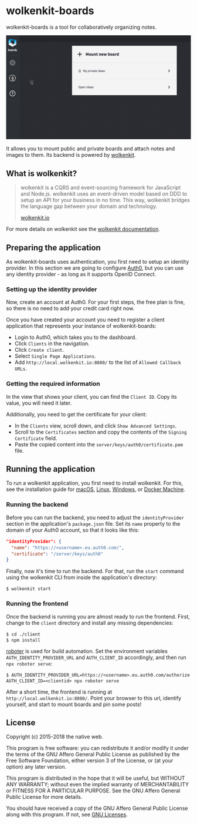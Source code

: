 # wolkenkit-boards

wolkenkit-boards is a tool for collaboratively organizing notes.

![wolkenkit-boards](images/preview.gif "wolkenkit-boards")

It allows you to mount public and private boards and attach notes and images to them. Its backend is powered by [wolkenkit](https://www.wolkenkit.io/).

## What is wolkenkit?

> wolkenkit is a CQRS and event-sourcing framework for JavaScript and Node.js. wolkenkit uses an event-driven model based on DDD to setup an API for your business in no time. This way, wolkenkit bridges the language gap between your domain and technology.
>
> [wolkenkit.io](https://www.wolkenkit.io/)

For more details on wolkenkit see the [wolkenkit documentation](https://docs.wolkenkit.io).

## Preparing the application

As wolkenkit-boards uses authentication, you first need to setup an identity provider. In this section we are going to configure [Auth0](https://auth0.com), but you can use any identity provider - as long as it supports OpenID Connect.

### Setting up the identity provider

Now, create an account at Auth0. For your first steps, the free plan is fine, so there is no need to add your credit card right now.

Once you have created your account you need to register a client application that represents your instance of wolkenkit-boards:

- Login to Auth0, which takes you to the dashboard.
- Click `Clients` in the navigation.
- Click `Create client`.
- Select `Single Page Applications`.
- Add `http://local.wolkenkit.io:8080/` to the list of `Allowed Callback URLs`.

### Getting the required information

In the view that shows your client, you can find the `Client ID`. Copy its value, you will need it later.

Additionally, you need to get the certificate for your client:

- In the `Clients` view, scroll down, and click `Show Advanced Settings`.
- Scroll to the `Certificates` section and copy the contents of the `Signing Certificate` field.
- Paste the copied content into the `server/keys/auth0/certificate.pem` file.

## Running the application

To run a wolkenkit application, you first need to install wolkenkit. For this, see the installation guide for [macOS](https://docs.wolkenkit.io/latest/getting-started/installing-wolkenkit/installing-on-macos/), [Linux](https://docs.wolkenkit.io/latest/getting-started/installing-wolkenkit/installing-on-linux/), [Windows](https://docs.wolkenkit.io/latest/getting-started/installing-wolkenkit/installing-on-windows/), or [Docker Machine](https://docs.wolkenkit.io/latest/getting-started/installing-wolkenkit/installing-using-docker-machine/).

### Running the backend

Before you can run the backend, you need to adjust the `identityProvider` section in the application's `package.json` file. Set its `name` property to the domain of your Auth0 account, so that it looks like this:

```json
"identityProvider": {
  "name": "https://<username>.eu.auth0.com/",
  "certificate": "/server/keys/auth0"
}
```

Finally, now it's time to run the backend. For that, run the `start` command using the wolkenkit CLI from inside the application's directory:

```shell
$ wolkenkit start
```

### Running the frontend

Once the backend is running you are almost ready to run the frontend. First, change to the `client` directory and install any missing dependencies:

```shell
$ cd ./client
$ npm install
```

[roboter](https://github.com/thenativeweb/roboter) is used for build automation. Set the environment variables `AUTH_IDENTITY_PROVIDER_URL` and `AUTH_CLIENT_ID` accordingly, and then run `npx roboter serve`:

```shell
$ AUTH_IDENTITY_PROVIDER_URL=https://<username>.eu.auth0.com/authorize AUTH_CLIENT_ID=<clientid> npx roboter serve
```

After a short time, the frontend is running at `http://local.wolkenkit.io:8080/`. Point your browser to this url, identify yourself, and start to mount boards and pin some posts!

## License

Copyright (c) 2015-2018 the native web.

This program is free software: you can redistribute it and/or modify it under the terms of the GNU Affero General Public License as published by the Free Software Foundation, either version 3 of the License, or (at your option) any later version.

This program is distributed in the hope that it will be useful, but WITHOUT ANY WARRANTY; without even the implied warranty of MERCHANTABILITY or FITNESS FOR A PARTICULAR PURPOSE. See the GNU Affero General Public License for more details.

You should have received a copy of the GNU Affero General Public License along with this program. If not, see [GNU Licenses](http://www.gnu.org/licenses/).
